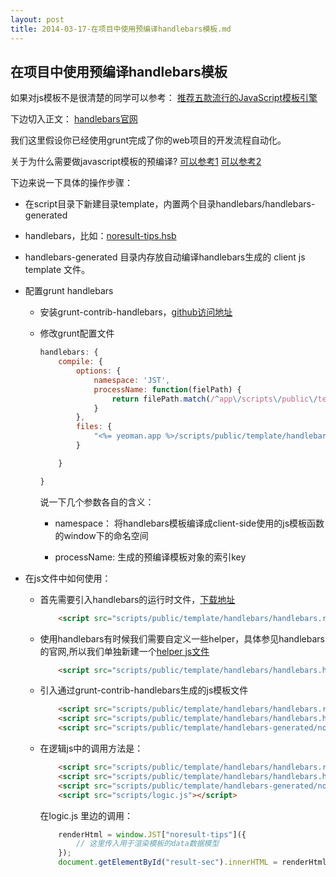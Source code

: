 ```yaml
---
layout: post
title: 2014-03-17-在项目中使用预编译handlebars模板.md
---
```


## 在项目中使用预编译handlebars模板
如果对js模板不是很清楚的同学可以参考： [推荐五款流行的JavaScript模板引擎](/all/web/2014/03/16/推荐五款流行的JavaScript模板引擎.html)

下边切入正文： [handlebars官网](http://handlebarsjs.com/)

我们这里假设你已经使用grunt完成了你的web项目的开发流程自动化。

关于为什么需要做javascript模板的预编译?
[可以参考1](http://lostechies.com/derickbailey/2012/04/10/javascript-performance-pre-compiling-and-caching-html-templates/)
[可以参考2](http://stackoverflow.com/questions/13536262/what-is-javascript-template-precompiling)

下边来说一下具体的操作步骤：

-  在script目录下新建目录template，内置两个目录handlebars/handlebars-generated

-  handlebars，比如：[noresult-tips.hsb](/attachments/noresult-tips.hsb)

-  handlebars-generated 目录内存放自动编译handlebars生成的 client js template 文件。

-  配置grunt handlebars

    * 安装grunt-contrib-handlebars，[github访问地址](https://github.com/gruntjs/grunt-contrib-handlebars)
    * 修改grunt配置文件

        ```javascript
        handlebars: {
            compile: {
                options: {
                    namespace: 'JST',
                    processName: function(fielPath) {
                        return filePath.match(/^app\/scripts\/public\/template\/handlebars\/(.*)\.hbs$/)[1];
                    }
                },
                files: {
                    "<%= yeoman.app %>/scripts/public/template/handlebars-generated/noresult-tips.js" : '<%= yeoman.app %>/scripts/public/template/handlebars/noresult-tips.hbs'
                }

            }

        }
        ```
        说一下几个参数各自的含义：

        - namespace： 将handlebars模板编译成client-side使用的js模板函数的window下的命名空间

        - processName: 生成的预编译模板对象的索引key

-  在js文件中如何使用：
    * 首先需要引入handlebars的运行时文件，[下载地址](/attachments/handlebars.runtime-v1.3.0.js)

        ```html
            <script src="scripts/public/template/handlebars/handlebars.runtime-v1.3.0.js"></script>
        ```
    * 使用handlebars有时候我们需要自定义一些helper，具体参见handlebars的官网,所以我们单独新建一个[helper js文件](/attachments/handlebars.helper.js)

        ```html
            <script src="scripts/public/template/handlebars/handlebars.helper.js"></script>
        ```

    * 引入通过grunt-contrib-handlebars生成的js模板文件

        ```html
            <script src="scripts/public/template/handlebars/handlebars.runtime-v1.3.0.js"></script>
            <script src="scripts/public/template/handlebars/handlebars.helper.js"></script>
            <script src="scripts/public/template/handlebars-generated/noresult-tips.js"></script>
        ```

    * 在逻辑js中的调用方法是：

        ```html
            <script src="scripts/public/template/handlebars/handlebars.runtime-v1.3.0.js"></script>
            <script src="scripts/public/template/handlebars/handlebars.helper.js"></script>
            <script src="scripts/public/template/handlebars-generated/noresult-tips.js"></script>
            <script src="scripts/logic.js"></script>
        ```

        在logic.js 里边的调用：

        ```javascript
            renderHtml = window.JST["noresult-tips"]({
                // 这里传入用于渲染模板的data数据模型
            });
            document.getElementById("result-sec").innerHTML = renderHtml
        ```


